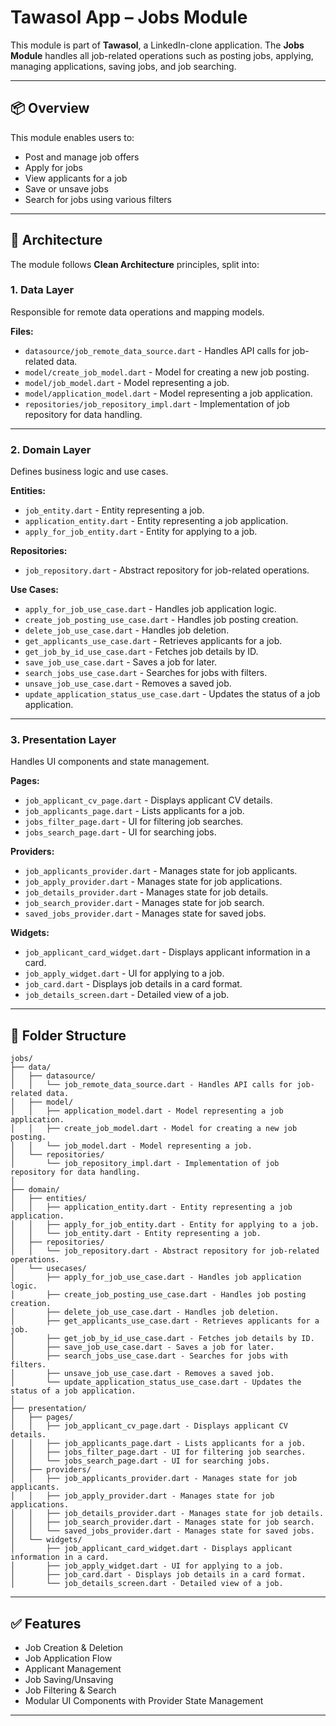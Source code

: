 # Tawasol App – Jobs Module

This module is part of **Tawasol**, a LinkedIn-clone application. The **Jobs Module** handles all job-related operations such as posting jobs, applying, managing applications, saving jobs, and job searching.

---

## 📦 Overview

This module enables users to:
- Post and manage job offers
- Apply for jobs
- View applicants for a job
- Save or unsave jobs
- Search for jobs using various filters

---

## 🧱 Architecture

The module follows **Clean Architecture** principles, split into:

### 1. Data Layer
Responsible for remote data operations and mapping models.

**Files:**
- `datasource/job_remote_data_source.dart` - Handles API calls for job-related data.
- `model/create_job_model.dart` - Model for creating a new job posting.
- `model/job_model.dart` - Model representing a job.
- `model/application_model.dart` - Model representing a job application.
- `repositories/job_repository_impl.dart` - Implementation of job repository for data handling.

---

### 2. Domain Layer
Defines business logic and use cases.

**Entities:**
- `job_entity.dart` - Entity representing a job.
- `application_entity.dart` - Entity representing a job application.
- `apply_for_job_entity.dart` - Entity for applying to a job.

**Repositories:**
- `job_repository.dart` - Abstract repository for job-related operations.

**Use Cases:**
- `apply_for_job_use_case.dart` - Handles job application logic.
- `create_job_posting_use_case.dart` - Handles job posting creation.
- `delete_job_use_case.dart` - Handles job deletion.
- `get_applicants_use_case.dart` - Retrieves applicants for a job.
- `get_job_by_id_use_case.dart` - Fetches job details by ID.
- `save_job_use_case.dart` - Saves a job for later.
- `search_jobs_use_case.dart` - Searches for jobs with filters.
- `unsave_job_use_case.dart` - Removes a saved job.
- `update_application_status_use_case.dart` - Updates the status of a job application.

---

### 3. Presentation Layer
Handles UI components and state management.

**Pages:**
- `job_applicant_cv_page.dart` - Displays applicant CV details.
- `job_applicants_page.dart` - Lists applicants for a job.
- `jobs_filter_page.dart` - UI for filtering job searches.
- `jobs_search_page.dart` - UI for searching jobs.

**Providers:**
- `job_applicants_provider.dart` - Manages state for job applicants.
- `job_apply_provider.dart` - Manages state for job applications.
- `job_details_provider.dart` - Manages state for job details.
- `job_search_provider.dart` - Manages state for job search.
- `saved_jobs_provider.dart` - Manages state for saved jobs.

**Widgets:**
- `job_applicant_card_widget.dart` - Displays applicant information in a card.
- `job_apply_widget.dart` - UI for applying to a job.
- `job_card.dart` - Displays job details in a card format.
- `job_details_screen.dart` - Detailed view of a job.

---

## 📁 Folder Structure

```
jobs/
├── data/
│   ├── datasource/
│   │   └── job_remote_data_source.dart - Handles API calls for job-related data.
│   ├── model/
│   │   ├── application_model.dart - Model representing a job application.
│   │   ├── create_job_model.dart - Model for creating a new job posting.
│   │   └── job_model.dart - Model representing a job.
│   └── repositories/
│       └── job_repository_impl.dart - Implementation of job repository for data handling.
│
├── domain/
│   ├── entities/
│   │   ├── application_entity.dart - Entity representing a job application.
│   │   ├── apply_for_job_entity.dart - Entity for applying to a job.
│   │   └── job_entity.dart - Entity representing a job.
│   ├── repositories/
│   │   └── job_repository.dart - Abstract repository for job-related operations.
│   └── usecases/
│       ├── apply_for_job_use_case.dart - Handles job application logic.
│       ├── create_job_posting_use_case.dart - Handles job posting creation.
│       ├── delete_job_use_case.dart - Handles job deletion.
│       ├── get_applicants_use_case.dart - Retrieves applicants for a job.
│       ├── get_job_by_id_use_case.dart - Fetches job details by ID.
│       ├── save_job_use_case.dart - Saves a job for later.
│       ├── search_jobs_use_case.dart - Searches for jobs with filters.
│       ├── unsave_job_use_case.dart - Removes a saved job.
│       └── update_application_status_use_case.dart - Updates the status of a job application.
│
├── presentation/
│   ├── pages/
│   │   ├── job_applicant_cv_page.dart - Displays applicant CV details.
│   │   ├── job_applicants_page.dart - Lists applicants for a job.
│   │   ├── jobs_filter_page.dart - UI for filtering job searches.
│   │   └── jobs_search_page.dart - UI for searching jobs.
│   ├── providers/
│   │   ├── job_applicants_provider.dart - Manages state for job applicants.
│   │   ├── job_apply_provider.dart - Manages state for job applications.
│   │   ├── job_details_provider.dart - Manages state for job details.
│   │   ├── job_search_provider.dart - Manages state for job search.
│   │   └── saved_jobs_provider.dart - Manages state for saved jobs.
│   └── widgets/
│       ├── job_applicant_card_widget.dart - Displays applicant information in a card.
│       ├── job_apply_widget.dart - UI for applying to a job.
│       ├── job_card.dart - Displays job details in a card format.
│       └── job_details_screen.dart - Detailed view of a job.
```

---

## ✅ Features

- Job Creation & Deletion
- Job Application Flow
- Applicant Management
- Job Saving/Unsaving
- Job Filtering & Search
- Modular UI Components with Provider State Management

---
